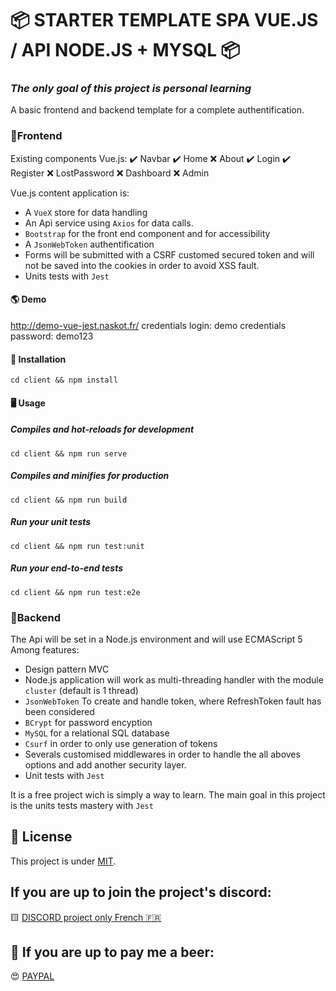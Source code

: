 
# 📦 STARTER TEMPLATE SPA VUE.JS / API NODE.JS + MYSQL 📦

### *The only goal of this project is personal learning*
A basic frontend and backend template for a complete authentification.

### 📝Frontend
Existing components Vue.js:
✔️ Navbar
✔️ Home
❌ About
✔️ Login
✔️ Register
❌ LostPassword
❌ Dashboard
❌ Admin

Vue.js content application is:
- A ``VueX`` store for data handling
- An Api service using ``Axios`` for data calls.
- ``Bootstrap`` for the front end component and for accessibility
- A ``JsonWebToken`` authentification
- Forms will be submitted with a CSRF customed secured token and will not be saved into the cookies in order to avoid XSS fault.
- Units tests with ``Jest``

#### 🌎 Demo
http://demo-vue-jest.naskot.fr/
credentials login: demo
credentials password: demo123


#### 💾 Installation
```
cd client && npm install
```

#### 🖥️ Usage
##### Compiles and hot-reloads for development
```
cd client && npm run serve
```

##### Compiles and minifies for production
```
cd client && npm run build
```

##### Run your unit tests
```
cd client && npm run test:unit
```

##### Run your end-to-end tests
```
cd client && npm run test:e2e
```

### 📝Backend
The Api will be set in a Node.js environment and will use ECMAScript 5
Among features:
- Design pattern MVC
- Node.js application will work as multi-threading handler with the module ``cluster`` (default is 1 thread)
- ``JsonWebToken`` To create and handle token, where RefreshToken fault has been considered
- ``BCrypt`` for password encyption
- ``MySQL`` for a relational SQL database 
- ``Csurf`` in order to only use generation of tokens
- Severals customised middlewares in order to handle the all aboves options and add another security layer.
- Unit tests with ``Jest``

It is a free project wich is simply a way to learn. The main goal in this project is the units tests mastery with ``Jest``


## 🔖 License
This project is under [MIT](/LICENSE.md).

## If you are up to join the project's discord:
🟨 [DISCORD project only French 🇫🇷](https://discord.gg/257rUb9)


## 🍺 If you are up to pay me a beer:
😍 [PAYPAL](https://www.paypal.com/paypalme/Julien06100?locale.x=fr_FR)
